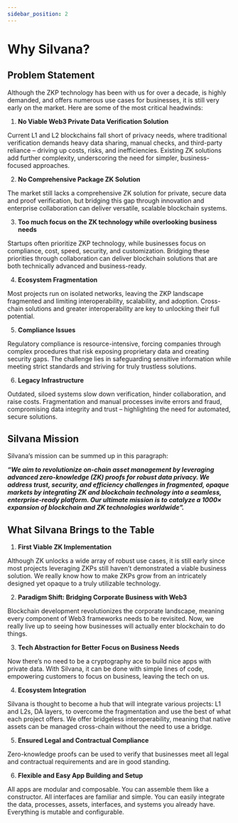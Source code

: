 ```yaml
---
sidebar_position: 2
---
```


# Why Silvana?

## Problem Statement

Although the ZKP technology has been with us for over a decade, is highly demanded, and offers numerous use cases for businesses, it is still very early on the market. Here are some of the most critical headwinds:

1. **No Viable Web3 Private Data Verification Solution**

Current L1 and L2 blockchains fall short of privacy needs, where traditional verification demands heavy data sharing, manual checks, and third-party reliance – driving up costs, risks, and inefficiencies. Existing ZK solutions add further complexity, underscoring the need for simpler, business-focused approaches.

2. **No Comprehensive Package ZK Solution**

The market still lacks a comprehensive ZK solution for private, secure data and proof verification, but bridging this gap through innovation and enterprise collaboration can deliver versatile, scalable blockchain systems.

3. **Too much focus on the ZK technology while overlooking business needs**

Startups often prioritize ZKP technology, while businesses focus on compliance, cost, speed, security, and customization. Bridging these priorities through collaboration can deliver blockchain solutions that are both technically advanced and business-ready.

4. **Ecosystem Fragmentation**

Most projects run on isolated networks, leaving the ZKP landscape fragmented and limiting interoperability, scalability, and adoption. Cross-chain solutions and greater interoperability are key to unlocking their full potential.

5. **Compliance Issues**

Regulatory compliance is resource-intensive, forcing companies through complex procedures that risk exposing proprietary data and creating security gaps. The challenge lies in safeguarding sensitive information while meeting strict standards and striving for truly trustless solutions.

6. **Legacy Infrastructure**

Outdated, siloed systems slow down verification, hinder collaboration, and raise costs. Fragmentation and manual processes invite errors and fraud, compromising data integrity and trust – highlighting the need for automated, secure solutions.

## Silvana Mission

Silvana’s mission can be summed up in this paragraph: 

**_“We aim to revolutionize on-chain asset management by leveraging advanced zero-knowledge (ZK) proofs for robust data privacy. We address trust, security, and efficiency challenges in fragmented, opaque markets by integrating ZK and blockchain technology into a seamless, enterprise-ready platform. Our ultimate mission is to catalyze a 1000× expansion of blockchain and ZK technologies worldwide”._**

## What Silvana Brings to the Table

1. **First Viable ZK Implementation**

Although ZK unlocks a wide array of robust use cases, it is still early since most projects leveraging ZKPs still haven’t demonstrated a viable business solution. We really know how to make ZKPs grow from an intricately designed yet opaque to a truly utilizable technology.

2. **Paradigm Shift: Bridging Corporate Business with Web3**

Blockchain development revolutionizes the corporate landscape, meaning every component of Web3 frameworks needs to be revisited. Now, we really live up to seeing how businesses will actually enter blockchain to do things.

3. **Tech Abstraction for Better Focus on Business Needs**

Now there’s no need to be a cryptography ace to build nice apps with private data. With Silvana, it can be done with simple lines of code, empowering customers to focus on business, leaving the tech on us.

4. **Ecosystem Integration**

Silvana is thought to become a hub that will integrate various projects: L1 and L2s, DA layers, to overcome the fragmentation and use the best of what each project offers. We offer bridgeless interoperability, meaning that native assets can be managed cross-chain without the need to use a bridge.

5. **Ensured Legal and Contractual Compliance**

Zero-knowledge proofs can be used to verify that businesses meet all legal and contractual requirements and are in good standing.

6. **Flexible and Easy App Building and Setup**

All apps are modular and composable. You can assemble them like a constructor. All interfaces are familiar and simple. You can easily integrate the data, processes, assets, interfaces, and systems you already have. Everything is mutable and configurable.